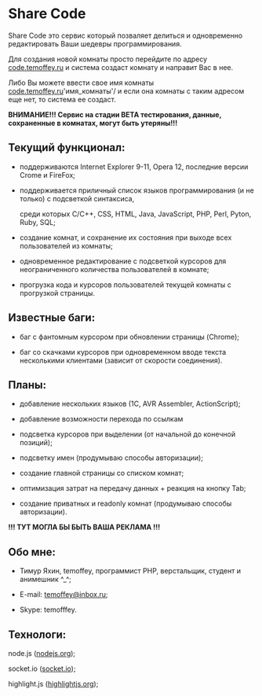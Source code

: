 # Share Code

Share Code это сервис который позваляет делиться и одновременно редактировать Ваши шедевры программирования.

Для создания новой комнаты просто перейдите по адресу [code.temoffey.ru](http://code.temoffey.ru/) и система создаст комнату и направит Вас в нее.

Либо Вы можете ввести свое имя комнаты [code.temoffey.ru](http://code.temoffey.ru/)'имя_комнаты'/ и если она комнаты с таким адресом еще нет, то система ее создаст.


**ВНИМАНИЕ!!! Сервис на стадии BETA тестирования, данные, сохраненные в комнатах, могут быть утеряны!!!**


## Текущий функционал:

* поддерживаются Internet Explorer 9-11, Opera 12, последние версии Crome и FireFox;

* поддерживается приличный список языков программирования (и не только) с подсветкой синтаксиса,

  среди которых C/C++, CSS, HTML, Java, JavaScript, PHP, Perl, Pyton, Ruby, SQL;

* создание комнат, и сохранение их состояния при выходе всех пользователей из комнаты;

* одновременное редактирование с подсветкой курсоров для неограниченного количества пользователей в комнате;

* прогрузка кода и курсоров пользователей текущей комнаты с прогрузкой страницы.


## Известные баги:

* баг с фантомным курсором при обновлении страницы (Chrome);

* баг со скачками курсоров при одновременном вводе текста несколькими клиентами (зависит от скорости соединения).


## Планы:

* добавление нескольких языков (1C, AVR Assembler, ActionScript);

* добавление возможности перехода по ссылкам

* подсветка курсоров при выделении (от начальной до конечной позиций);

* подсветку имен (продумываю способы авторизации);

* создание главной страницы со списком комнат;

* оптимизация затрат на передачу данных + реакция на кнопку Tab;

* создание приватных и readonly комнат (продумываю способы авторизации).


**!!! ТУТ МОГЛА БЫ БЫТЬ ВАША РЕКЛАМА !!!**


## Обо мне:

* Тимур Яхин, temoffey, программист PHP, верстальщик, студент и анимешник ^_^;

* E-mail: temoffey@inbox.ru;

* Skype: temofffey.


## Технологи:

node.js ([nodejs.org](http://nodejs.org/));

socket.io ([socket.io](http://socket.io/));

highlight.js ([highlightjs.org](http://highlightjs.org/));